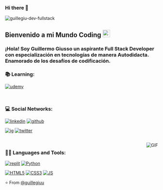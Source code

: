 ### Hi there 👋

![guillegiu-dev-fullstack](https://user-images.githubusercontent.com/115334202/226219603-f682c624-ca67-4533-8fea-e80f2af71f41.jpg)
    
## Bienvenido a mi Mundo Coding <img src="https://github.com/TheDudeThatCode/TheDudeThatCode/blob/master/Assets/Earth.gif" width="24px">

### ¡Hola! Soy Guillermo Giusso un aspirante Full Stack Developer con especialización en tecnologías de manera Autodidacta. Enamorado de los desafíos de codificación.

### 📚 Learning:
[![udemy](https://img.shields.io/badge/Udemy-EC5252?style=for-the-badge&logo=Udemy&logoColor=white&https://www.udemy.com/user/guillermo-g-7/)](https://www.udemy.com/user/guillermo-g-7/)

<br />

### 💻 Social Networks:

[![linkedin](https://img.shields.io/badge/LinkedIn-0077B5?style=for-the-badge&logo=linkedin&logoColor=white&https://www.linkedin.com/in/guillermo-giusso/)](https://www.linkedin.com/in/guillermo-giusso/)
[![github](https://img.shields.io/badge/GitHub-100000?style=for-the-badge&logo=github&logoColor=white&https://github.com/guillegiuu)](https://github.com/guillegiuu)

[![ig](https://img.shields.io/badge/Instagram-E4405F?style=for-the-badge&logo=instagram&logoColor=white&https://www.instagram.com/devgiu_/)](https://www.instagram.com/devgiu_/)
[![twitter](https://img.shields.io/badge/Twitter-1DA1F2?style=for-the-badge&logo=twitter&logoColor=white&https://twitter.com/_guillegiu)](https://twitter.com/_guillegiu)

<br />

  <img align="right" alt="GIF" src="https://media.giphy.com/media/v1.Y2lkPTc5MGI3NjExNmU5MWZlYjhhZTA2YWEyMzJkMDBiODgzM2JiZmEyNWIwMjJlZTFiOCZjdD1n/4rZA5D22301iMgrUNd/giphy-downsized.gif" />
  
### 👨‍💻 Languages and Tools:

[![replit](https://img.shields.io/badge/replit-667881?style=for-the-badge&logo=replit&logoColor=white&https://replit.com/@GuilleG?tab=repls)](https://replit.com/@GuilleG?tab=repls)
[![Python](https://img.shields.io/badge/Python-14354C?style=for-the-badge&logo=python&logoColor=white&https://replit.com/@GuilleG?path=folder/100DaysOfReplit)](https://replit.com/@GuilleG?path=folder/100DaysOfReplit)

[![HTML5](https://img.shields.io/badge/HTML5-E34F26?style=for-the-badge&logo=html5&logoColor=white&https://github.com/guillegiuu)](https://github.com/guillegiuu)
[![CSS3](https://img.shields.io/badge/CSS3-1572B6?style=for-the-badge&logo=css3&logoColor=white&https://github.com/guillegiuu)](https://github.com/guillegiuu)
[![JS](https://img.shields.io/badge/JavaScript-F7DF1E?style=for-the-badge&logo=javascript&logoColor=black&https://github.com/guillegiuu)](https://github.com/guillegiuu)



⭐️ From [@guillegiuu](https://github.com/guillegiuu)
